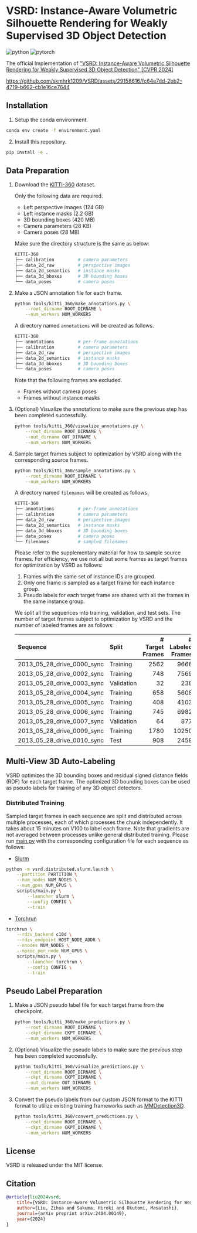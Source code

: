 # VSRD: Instance-Aware Volumetric Silhouette Rendering for Weakly Supervised 3D Object Detection

![python](https://img.shields.io/badge/Python-3.10-3670A0?style=flat&logo=Python&logoColor=ffdd54)
![pytorch](https://img.shields.io/badge/PyTorch-1.13-%23EE4C2C.svg?style=flat&logo=PyTorch&logoColor=%23EE4C2C)

The official Implementation of ["VSRD: Instance-Aware Volumetric Silhouette Rendering for Weakly Supervised 3D Object Detection" [CVPR 2024]](https://arxiv.org/abs/2404.00149)

https://github.com/skmhrk1209/VSRD/assets/29158616/fc64e7dd-2bb2-4719-b662-cb1e16ce7644

## Installation

1. Setup the conda environment.

```bash
conda env create -f environment.yaml
```

2. Install this repository.

```bash
pip install -e .
```

## Data Preparation

1. Download the [KITTI-360](https://www.cvlibs.net/datasets/kitti-360/download.php) dataset.

    Only the following data are required.

    - Left perspective images (124 GB)
    - Left instance masks (2.2 GB)
    - 3D bounding boxes (420 MB)
    - Camera parameters (28 KB)
    - Camera poses (28 MB)

    Make sure the directory structure is the same as below:

    ```bash
    KITTI-360
    ├── calibration         # camera parameters
    ├── data_2d_raw         # perspective images
    ├── data_2d_semantics   # instance masks
    ├── data_3d_bboxes      # 3D bounding boxes
    └── data_poses          # camera poses
    ```

2. Make a JSON annotation file for each frame.

    ```bash
    python tools/kitti_360/make_annotations.py \
        --root_dirname ROOT_DIRNAME \
        --num_workers NUM_WORKERS
    ```

    A directory named `annotations` will be created as follows.

    ```bash
    KITTI-360
    ├── annotations         # per-frame annotations
    ├── calibration         # camera parameters
    ├── data_2d_raw         # perspective images
    ├── data_2d_semantics   # instance masks
    ├── data_3d_bboxes      # 3D bounding boxes
    └── data_poses          # camera poses
    ```

    Note that the following frames are excluded.

    - Frames without camera poses
    - Frames without instance masks

3. (Optional) Visualize the annotations to make sure the previous step has been completed successfully.

    ```bash
    python tools/kitti_360/visualize_annotations.py \
        --root_dirname ROOT_DIRNAME \
        --out_dirname OUT_DIRNAME \
        --num_workers NUM_WORKERS
    ```

4. Sample target frames subject to optimization by VSRD along with the corresponding source frames.

    ```bash
    python tools/kitti_360/sample_annotations.py \
        --root_dirname ROOT_DIRNAME \
        --num_workers NUM_WORKERS
    ```

    A directory named `filenames` will be created as follows.

    ```bash
    KITTI-360
    ├── annotations         # per-frame annotations
    ├── calibration         # camera parameters
    ├── data_2d_raw         # perspective images
    ├── data_2d_semantics   # instance masks
    ├── data_3d_bboxes      # 3D bounding boxes
    ├── data_poses          # camera poses
    └── filenames           # sampled filenames
    ```

    Please refer to the supplementary material for how to sample source frames. For efficiency, we use not all but some frames as target frames for optimization by VSRD as follows:

    1. Frames with the same set of instance IDs are grouped.
    2. Only one frame is sampled as a target frame for each instance group.
    3. Pseudo labels for each target frame are shared with all the frames in the same instance group.

    We split all the sequences into training, validation, and test sets. The number of target frames subject to optimization by VSRD and the number of labeled frames are as follows:

    | Sequence                   | Split      | # Target Frames | # Labeled Frames |
    | :------------------------- | :--------- | --------------: | ---------------: |
    | 2013_05_28_drive_0000_sync | Training   | 2562            | 9666             |
    | 2013_05_28_drive_0002_sync | Training   | 748             | 7569             |
    | 2013_05_28_drive_0003_sync | Validation | 32              | 238              |
    | 2013_05_28_drive_0004_sync | Training   | 658             | 5608             |
    | 2013_05_28_drive_0005_sync | Training   | 408             | 4103             |
    | 2013_05_28_drive_0006_sync | Training   | 745             | 6982             |
    | 2013_05_28_drive_0007_sync | Validation | 64              | 877              |
    | 2013_05_28_drive_0009_sync | Training   | 1780            | 10250            |
    | 2013_05_28_drive_0010_sync | Test       | 908             | 2459             |

## Multi-View 3D Auto-Labeling

VSRD optimizes the 3D bounding boxes and residual signed distance fields (RDF) for each target frame. The optimized 3D bounding boxes can be used as pseudo labels for training of any 3D object detectors.

### Distributed Training

Sampled target frames in each sequence are split and distributed across multiple processes, each of which processes the chunk independently. It takes about 15 minutes on V100 to label each frame. Note that gradients are not averaged between processes unlike general distributed training. Please run [main.py](scripts/main.py) with the corresponding configuration file for each sequence as follows:

- [Slurm](https://slurm.schedmd.com/documentation.html)

```bash
python -m vsrd.distributed.slurm.launch \
    --partition PARTITION \
    --num_nodes NUM_NODES \
    --num_gpus NUM_GPUS \
    scripts/main.py \
        --launcher slurm \
        --config CONFIG \
        --train
```

- [Torchrun](https://pytorch.org/docs/stable/elastic/run.html)

```bash
torchrun \
    --rdzv_backend c10d \
    --rdzv_endpoint HOST_NODE_ADDR \
    --nnodes NUM_NODES \
    --nproc_per_node NUM_GPUS \
    scripts/main.py \
        --launcher torchrun \
        --config CONFIG \
        --train
```

## Pseudo Label Preparation

1. Make a JSON pseudo label file for each target frame from the checkpoint.

    ```bash
    python tools/kitti_360/make_predictions.py \
        --root_dirname ROOT_DIRNAME \
        --ckpt_dirname CKPT_DIRNAME \
        --num_workers NUM_WORKERS
    ```

2. (Optional) Visualize the pseudo labels to make sure the previous step has been completed successfully.

    ```bash
    python tools/kitti_360/visualize_predictions.py \
        --root_dirname ROOT_DIRNAME \
        --ckpt_dirname CKPT_DIRNAME \
        --out_dirname OUT_DIRNAME \
        --num_workers NUM_WORKERS
    ```

3. Convert the pseudo labels from our custom JSON format to the KITTI format to utilize existing training frameworks such as [MMDetection3D](https://github.com/open-mmlab/mmdetection3d).

    ```bash
    python tools/kitti_360/convert_predictions.py \
        --root_dirname ROOT_DIRNAME \
        --ckpt_dirname CKPT_DIRNAME \
        --num_workers NUM_WORKERS
    ```

## License

VSRD is released under the MIT license.

## Citation

```bibtex
@article{liu2024vsrd,
    title={VSRD: Instance-Aware Volumetric Silhouette Rendering for Weakly Supervised 3D Object Detection},
    author={Liu, Zihua and Sakuma, Hiroki and Okutomi, Masatoshi},
    journal={arXiv preprint arXiv:2404.00149},
    year={2024}
}
```

